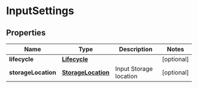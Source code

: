 
# InputSettings

## Properties
Name | Type | Description | Notes
------------ | ------------- | ------------- | -------------
**lifecycle** | [**Lifecycle**](Lifecycle.md) |  |  [optional]
**storageLocation** | [**StorageLocation**](StorageLocation.md) | Input Storage location |  [optional]



